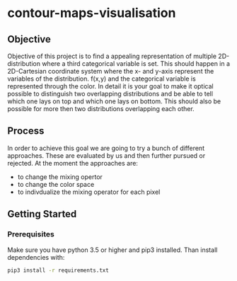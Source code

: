 # contour-maps-visualisation
## Objective
Objective of this project is to find a appealing representation of multiple 2D-distribution where a third categorical variable is set. This should happen in a 2D-Cartesian coordinate system where the x- and y-axis represent the variables of the distribution. f(x,y) and the categorical variable is represented through the color. In detail it is your goal to make it optical possible to distinguish two overlapping distributions and be able to tell which one lays on top and which one lays on bottom. This should also be possible for more then two distributions overlapping each other.


## Process
In order to achieve this goal we are going to try a bunch of different approaches. These are evaluated by us and then further pursued or rejected. At the moment the approaches are:
* to change the mixing opertor
* to change the color space
* to indivdualize the mixing operator for each pixel


## Getting Started

### Prerequisites
Make sure you have python 3.5 or higher and pip3 installed.
Than install dependencies with:
```sh
pip3 install -r requirements.txt
```